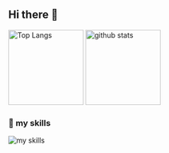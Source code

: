 ## Hi there 👋

<p align="left"> 
  <img alt="Top Langs" height="150px" src="https://github-readme-stats.vercel.app/api/top-langs/?username=surukotonai&layout=compact&show_icons=true" />
  <img alt="github stats" height="150px" src="https://github-readme-stats.vercel.app/api?username=surukotonai" />
</p>

### 🌱 my skills
<img alt="my skills" src="https://skillicons.dev/icons?theme=light&perline=8&i=ts,js,html,css,nodejs,py,bash,c,cs,cpp,cmake,discord,bots,docker,dotnet,go,linux,powershell,raspberrypi,kali,vscode,git,github,githubactions" />
